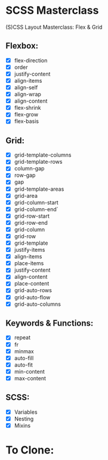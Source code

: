 # SCSS Masterclass

(S)CSS Layout Masterclass: Flex & Grid

## Flexbox:

-   [x] flex-direction
-   [x] order
-   [x] justify-content
-   [x] align-items
-   [x] align-self
-   [x] align-wrap
-   [x] align-content
-   [x] flex-shrink
-   [x] flex-grow
-   [x] flex-basis

## Grid:

-   [x] grid-template-columns
-   [x] grid-template-rows
-   [x] column-gap
-   [x] row-gap
-   [x] gap
-   [x] grid-template-areas
-   [x] grid-area
-   [x] grid-column-start
-   [x] grid-column-end`
-   [x] grid-row-start
-   [x] grid-row-end
-   [x] grid-column
-   [x] grid-row
-   [x] grid-template
-   [x] justify-items
-   [x] align-items
-   [x] place-items
-   [x] justify-content
-   [x] align-content
-   [x] place-content
-   [x] grid-auto-rows
-   [x] grid-auto-flow
-   [x] grid-auto-columns

## Keywords & Functions:

-   [x] repeat
-   [x] fr
-   [x] minmax
-   [x] auto-fill
-   [x] auto-fit
-   [x] min-content
-   [x] max-content

## SCSS:

-   [x] Variables
-   [x] Nesting
-   [x] Mixins

# To Clone:
